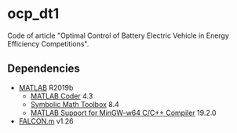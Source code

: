 # ocp_dt1

Code of article "Optimal Control of Battery Electric Vehicle in Energy Efficiency Competitions".

## Dependencies
- [MATLAB](https://www.mathworks.com/products/matlab.html) R2019b
  - [MATLAB Coder](https://www.mathworks.com/products/matlab-coder.html) 4.3
  - [Symbolic Math Toolbox](https://www.mathworks.com/products/symbolic.html) 8.4
  - [MATLAB Support for MinGW-w64 C/C++ Compiler](https://www.mathworks.com/matlabcentral/fileexchange/52848-matlab-support-for-mingw-w64-c-c-compiler) 19.2.0
- [FALCON.m](https://www.fsd.lrg.tum.de/software/falcon-m/) v1.26
